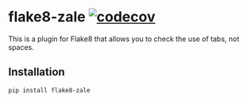 # flake8-zale [![codecov](https://codecov.io/gh/Kirill-Lekhov/flake8-zale/graph/badge.svg?token=6T2V5MTDA7)](https://codecov.io/gh/Kirill-Lekhov/flake8-zale)


This is a plugin for Flake8 that allows you to check the use of tabs, not spaces.

## Installation
```shell
pip install flake8-zale
```